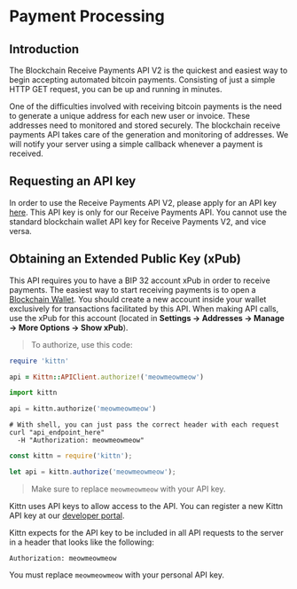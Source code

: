 # Payment Processing

## Introduction

The Blockchain Receive Payments API V2 is the quickest and easiest way to begin accepting automated bitcoin payments. Consisting of just a simple HTTP GET request, you can be up and running in minutes.

One of the difficulties involved with receiving bitcoin payments is the need to generate a unique address for each new user or invoice. These addresses need to monitored and stored securely. The blockchain receive payments API takes care of the generation and monitoring of addresses. We will notify your server using a simple callback whenever a payment is received.

## Requesting an API key

In order to use the Receive Payments API V2, please apply for an API key [here](https://api.blockchain.info/v2/apikey/request/). This API key is only for our Receive Payments API. You cannot use the standard blockchain wallet API key for Receive Payments V2, and vice versa.

## Obtaining an Extended Public Key (xPub)

This API requires you to have a BIP 32 account xPub in order to receive payments. The easiest way to start receiving payments is to open a [Blockchain Wallet](https://blockchain.info/wallet/#/signup). You should create a new account inside your wallet exclusively for transactions facilitated by this API. When making API calls, use the xPub for this account (located in **Settings -> Addresses -> Manage -> More Options -> Show xPub**).




> To authorize, use this code:

```ruby
require 'kittn'

api = Kittn::APIClient.authorize!('meowmeowmeow')
```

```python
import kittn

api = kittn.authorize('meowmeowmeow')
```

```shell
# With shell, you can just pass the correct header with each request
curl "api_endpoint_here"
  -H "Authorization: meowmeowmeow"
```

```javascript
const kittn = require('kittn');

let api = kittn.authorize('meowmeowmeow');
```

> Make sure to replace `meowmeowmeow` with your API key.


Kittn uses API keys to allow access to the API. You can register a new Kittn API key at our [developer portal](http://example.com/developers).

Kittn expects for the API key to be included in all API requests to the server in a header that looks like the following:

`Authorization: meowmeowmeow`

<aside class="notice">
You must replace <code>meowmeowmeow</code> with your personal API key.
</aside>

